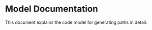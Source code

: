 Model Documentation
===================

This document explains the code model for generating paths in detail.

